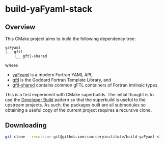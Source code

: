 build-yaFyaml-stack
===================

Overview
--------

This CMake project aims to build the following dependency tree:

```
yaFyaml
|__ gftl
    |__ gftl-shared
```
where

* [yaFyaml] is a modern Fortran YAML API,
* [gftl] is the Goddard Fortran Template Library, and
* [gftl-shared] contains common gFTL containers of Fortran intrinsic types.

This is a first experiment with CMake superbuilds. The initial
thought is to use the [Developer Build] pattern so that the
superbuild is useful to the upstream projects.  As such, the
packages built are all submodules so obtaining a useful copy
of the current project requires a recursive clone.

Downloading
-----------
```bash
git clone --recursive git@github.com:sourceryinstitute/build-yaFyaml-stack
```

[yaFyaml]: https://github.com:Goddard-Fortran-Ecosystem/yaFyaml
[gftl]: https://github.com:Goddard-Fortran-Ecosystem/gftl
[gftl-shared]: https://github.com:Goddard-Fortran-Ecosystem/gftl-shared
[Developer Build]: https://blog.kitware.com/cmake-superbuilds-git-submodules

